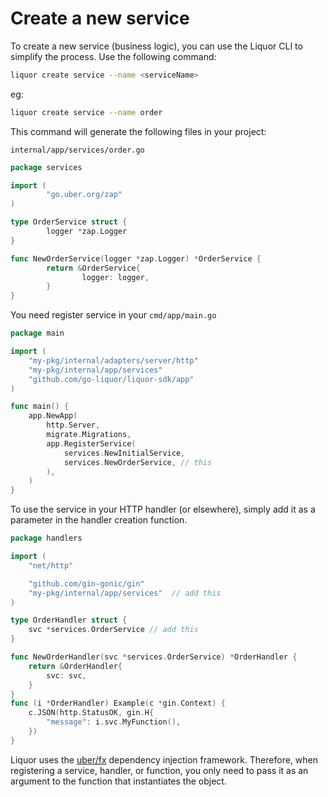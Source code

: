 # Create a new service

To create a new service (business logic), you can use the Liquor CLI to simplify the process. Use the following command:

```bash
liquor create service --name <serviceName>
```

eg:

```bash
liquor create service --name order
```

This command will generate the following files in your project:

`internal/app/services/order.go`

```go
package services

import (
        "go.uber.org/zap"
)

type OrderService struct {
        logger *zap.Logger
}

func NewOrderService(logger *zap.Logger) *OrderService {
        return &OrderService{
                logger: logger,
        }
}
```

You need register service in your `cmd/app/main.go`

```go
package main

import (
	"my-pkg/internal/adapters/server/http"
	"my-pkg/internal/app/services"
	"github.com/go-liquor/liquor-sdk/app"
)

func main() {
	app.NewApp(
		http.Server,
		migrate.Migrations,
		app.RegisterService(
			services.NewInitialService,
			services.NewOrderService, // this
		),
	)
}

```

To use the service in your HTTP handler (or elsewhere), simply add it as a parameter in the handler creation function.

```go
package handlers

import (
	"net/http"

	"github.com/gin-gonic/gin"
	"my-pkg/internal/app/services"  // add this
)

type OrderHandler struct {
	svc *services.OrderService // add this
}

func NewOrderHandler(svc *services.OrderService) *OrderHandler {
	return &OrderHandler{
		svc: svc,
	}
}
func (i *OrderHandler) Example(c *gin.Context) {
	c.JSON(http.StatusOK, gin.H{
		"message": i.svc.MyFunction(),
	})
}
```

Liquor uses the [uber/fx](https://github.com/uber-go/fx) dependency injection framework. Therefore, when registering a service, handler, or function, you only need to pass it as an argument to the function that instantiates the object.